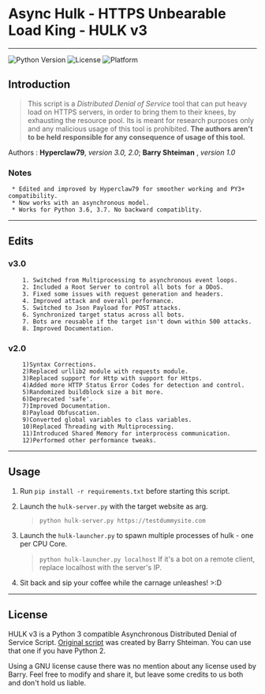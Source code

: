# Async Hulk - HTTPS Unbearable Load King - HULK v3
-----------------------------------------------------------------------------------------------
![Python Version](https://img.shields.io/badge/python-3.6%20%7C%203.7-blue?style=for-the-badge)
![License](https://img.shields.io/badge/License-GNU-green?style=for-the-badge)
![Platform](https://img.shields.io/badge/platform-Windows--10-lightgrey?style=for-the-badge)

## Introduction

 > This script is a *Distributed Denial of Service* tool that can put heavy load on HTTPS servers,
 > in order to bring them to their knees, by exhausting the resource pool.
 > Its is meant for research purposes only and any malicious usage of this tool is prohibited.
 > **The authors aren't to be held responsible for any consequence of usage of this tool.**

 Authors : **Hyperclaw79**, *version 3.0, 2.0*; **Barry Shteiman** , *version 1.0*

 ### Notes
     * Edited and improved by Hyperclaw79 for smoother working and PY3+ compatibility.
     * Now works with an asynchronous model.
     * Works for Python 3.6, 3.7. No backward compatiblity.
 
-----------------------------------------------------------------------------------------------

## Edits
### v3.0
        1. Switched from Multiprocessing to asynchronous event loops.
        2. Included a Root Server to control all bots for a DDoS.
        3. Fixed some issues with request generation and headers.
        4. Improved attack and overall performance.
        5. Switched to Json Payload for POST attacks.
        6. Synchronized target status across all bots.
        7. Bots are reusable if the target isn't down within 500 attacks.
        8. Improved Documentation.
### v2.0
        1)Syntax Corrections.
        2)Replaced urllib2 module with requests module.
        3)Replaced support for Http with support for Https.
        4)Added more HTTP Status Error Codes for detection and control.
        5)Randomized buildblock size a bit more.
        6)Deprecated 'safe'.
        7)Improved Documentation.
        8)Payload Obfuscation.
        9)Converted global variables to class variables.
        10)Replaced Threading with Multiprocessing.
        11)Introduced Shared Memory for interprocess communication. 
        12)Performed other performance tweaks.

-------------------------------------------------------------------------------------------------
## Usage

1.  Run `pip install -r requirements.txt` before starting this script.

2.  Launch the `hulk-server.py` with the target website as arg.
    >  `python hulk-server.py https://testdummysite.com`

3.  Launch the `hulk-launcher.py` to spawn multiple processes of hulk - one per CPU Core.
    >  `python hulk-launcher.py localhost`
    >  If it's a bot on a remote client, replace localhost with the server's IP.

4.  Sit back and sip your coffee while the carnage unleashes! >:D
-------------------------------------------------------------------------------------------------

## License

HULK v3 is a Python 3 compatible Asynchronous Distributed Denial of Service Script.
[Original script](http://www.sectorix.com/2012/05/17/hulk-web-server-dos-tool/) was created by Barry Shteiman.
You can use that one if you have Python 2.

Using a GNU license cause there was no mention about any license used by Barry.
Feel free to modify and share it, but leave some credits to us both and don't hold us liable.
